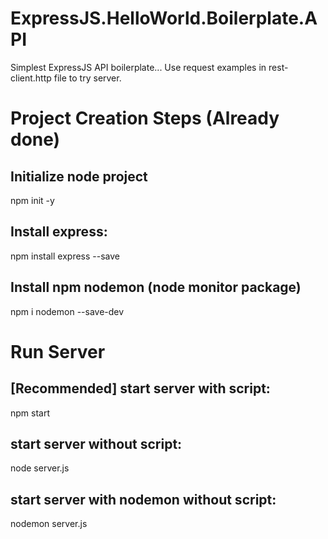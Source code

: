 # ExpressJS.HelloWorld.Boilerplate.API
Simplest ExpressJS API boilerplate...
Use request examples in rest-client.http file to try server.

# Project Creation Steps (Already done)

## Initialize node project
npm init -y

## Install express:
npm install express --save

## Install npm nodemon (node monitor package)
npm i nodemon --save-dev

# Run Server

## [Recommended] start server with script:
npm start

## start server without script:
node server.js

## start server with nodemon without script:
nodemon server.js
